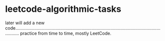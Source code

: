 # leetcode-algorithmic-tasks

later will add a new code...............................................................................................................................
practice from time to time,
mostly LeetCode.



